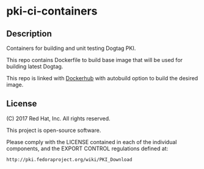 # pki-ci-containers

## Description

Containers for building and unit testing Dogtag PKI.

This repo contains Dockerfile to build base image that will be used for building latest Dogtag.

This repo is linked with [Dockerhub](https://hub.docker.com/u/dogtagpki/) with autobuild option to build the desired image.

## License
(C) 2017 Red Hat, Inc. All rights reserved.

This project is open-source software.

Please comply with the LICENSE contained in each of the individual components, and the EXPORT CONTROL regulations defined at:

    http://pki.fedoraproject.org/wiki/PKI_Download
